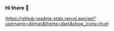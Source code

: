 ### Hi there 👋

(https://github-readme-stats.vercel.app/api?username=dilimax&theme=dark&show_icons=true)
